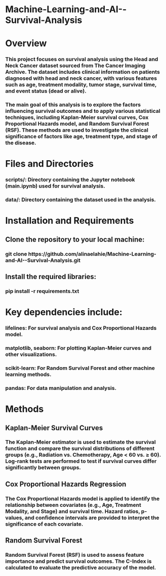 # Machine-Learning-and-AI--Survival-Analysis
<h1>Overview
<h3>This project focuses on survival analysis using the Head and Neck Cancer dataset sourced from The Cancer Imaging Archive. The dataset includes clinical information on patients diagnosed with head and neck cancer, with various features such as age, treatment modality, tumor stage, survival time, and event status (dead or alive).

<h3>The main goal of this analysis is to explore the factors influencing survival outcomes and to apply various statistical techniques, including Kaplan-Meier survival curves, Cox Proportional Hazards model, and Random Survival Forest (RSF). These methods are used to investigate the clinical significance of factors like age, treatment type, and stage of the disease.

<h1>Files and Directories
<h3>scripts/: Directory containing the Jupyter notebook (main.ipynb) used for survival analysis.
<h3>data/: Directory containing the dataset used in the analysis.

<h1>Installation and Requirements
<h2>Clone the repository to your local machine:

<h3>git clone https://github.com/alinaelahie/Machine-Learning-and-AI--Survival-Analysis.git

<h2>Install the required libraries:

<h3>pip install -r requirements.txt

<h1>Key dependencies include:

<h3>lifelines: For survival analysis and Cox Proportional Hazards model.

<h3>matplotlib, seaborn: For plotting Kaplan-Meier curves and other visualizations.

<h3>scikit-learn: For Random Survival Forest and other machine learning methods.

<h3>pandas: For data manipulation and analysis.

<h1>Methods
  
<h2>Kaplan-Meier Survival Curves
<h3>The Kaplan-Meier estimator is used to estimate the survival function and compare the survival distributions of different groups (e.g., Radiation vs. Chemotherapy, Age < 60 vs. ≥ 60). Log-rank tests are performed to test if survival curves differ significantly between groups.

<h2>Cox Proportional Hazards Regression
<h3>The Cox Proportional Hazards model is applied to identify the relationship between covariates (e.g., Age, Treatment Modality, and Stage) and survival time. Hazard ratios, p-values, and confidence intervals are provided to interpret the significance of each covariate.

<h2>Random Survival Forest
<h3>Random Survival Forest (RSF) is used to assess feature importance and predict survival outcomes. The C-Index is calculated to evaluate the predictive accuracy of the model.

